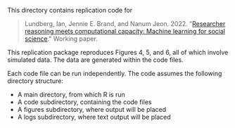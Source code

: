 
This directory contains replication code for

>Lundberg, Ian, Jennie E. Brand, and Nanum Jeon. 2022. "[Researcher reasoning meets computational capacity: Machine learning for social science](https://doi.org/10.31235/osf.io/s5zc8)." Working paper.

This replication package reproduces Figures 4, 5, and 6, all of which involve simulated data. The data are generated within the code files.

Each code file can be run independently. The code assumes the following directory structure:
* A main directory, from which R is run
* A code subdirectory, containing the code files
* A figures subdirectory, where output will be placed
* A logs subdirectory, where text output will be placed